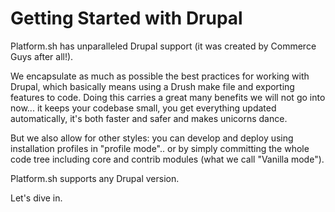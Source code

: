 # Getting Started with Drupal

Platform.sh has unparalleled Drupal support (it was created by Commerce Guys after all!).

We encapsulate as much as possible the best practices for working with Drupal, which basically means using a Drush make file and exporting features to code. Doing this carries a great many benefits we will not go into now... it keeps your codebase small, you get everything updated automatically, it's both faster and safer and makes unicorns dance.

But we also allow for other styles: you can develop and deploy using
installation profiles in "profile mode".. or by simply committing the whole code tree including core and contrib modules (what we call "Vanilla mode").

Platform.sh supports any Drupal version.

Let's dive in.
